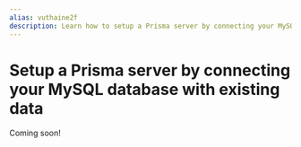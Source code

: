 ```yaml
---
alias: vuthaine2f
description: Learn how to setup a Prisma server by connecting your MySQL database with existing data.
---
```


# Setup a Prisma server by connecting your MySQL database with existing data

Coming soon!
